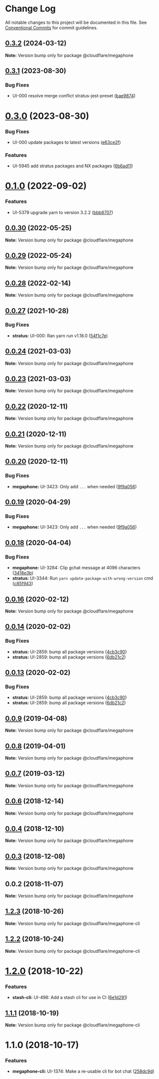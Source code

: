 # Change Log

All notable changes to this project will be documented in this file.
See [Conventional Commits](https://conventionalcommits.org) for commit guidelines.

## [0.3.2](https://stash.cfops.it:7999/fe/stratus/compare/@cloudflare/megaphone@0.3.1...@cloudflare/megaphone@0.3.2) (2024-03-12)

**Note:** Version bump only for package @cloudflare/megaphone





## [0.3.1](http://stash.cfops.it:7999/fe/stratus/compare/@cloudflare/megaphone@0.3.0...@cloudflare/megaphone@0.3.1) (2023-08-30)


### Bug Fixes

* UI-000 resolve merge conflict stratus-jest-preset ([bae9874](http://stash.cfops.it:7999/fe/stratus/commits/bae9874))





# [0.3.0](http://stash.cfops.it:7999/fe/stratus/compare/@cloudflare/megaphone@0.1.0...@cloudflare/megaphone@0.3.0) (2023-08-30)


### Bug Fixes

* UI-000 update packages to latest versions ([e63ce2f](http://stash.cfops.it:7999/fe/stratus/commits/e63ce2f))


### Features

* UI-5945 add stratus packages and NX packages ([6b6ad11](http://stash.cfops.it:7999/fe/stratus/commits/6b6ad11))





# [0.1.0](http://stash.cfops.it:7999/fe/stratus/compare/@cloudflare/megaphone@0.0.30...@cloudflare/megaphone@0.1.0) (2022-09-02)


### Features

* UI-5379 upgrade yarn to version 3.2.2 ([bbb8707](http://stash.cfops.it:7999/fe/stratus/commits/bbb8707))





## [0.0.30](http://stash.cfops.it:7999/fe/stratus/compare/@cloudflare/megaphone@0.0.29...@cloudflare/megaphone@0.0.30) (2022-05-25)

**Note:** Version bump only for package @cloudflare/megaphone





## [0.0.29](http://stash.cfops.it:7999/fe/stratus/compare/@cloudflare/megaphone@0.0.28...@cloudflare/megaphone@0.0.29) (2022-05-24)

**Note:** Version bump only for package @cloudflare/megaphone





## [0.0.28](http://stash.cfops.it:7999/fe/stratus/compare/@cloudflare/megaphone@0.0.27...@cloudflare/megaphone@0.0.28) (2022-02-14)

**Note:** Version bump only for package @cloudflare/megaphone





## [0.0.27](http://stash.cfops.it:7999/fe/stratus/compare/@cloudflare/megaphone@0.0.24...@cloudflare/megaphone@0.0.27) (2021-10-28)


### Bug Fixes

* **stratus:** UI-000: Ran yarn run v1.18.0 ([54f1c7e](http://stash.cfops.it:7999/fe/stratus/commits/54f1c7e))





## [0.0.24](http://stash.cfops.it:7999/fe/stratus/compare/@cloudflare/megaphone@0.0.23...@cloudflare/megaphone@0.0.24) (2021-03-03)

**Note:** Version bump only for package @cloudflare/megaphone





## [0.0.23](http://stash.cfops.it:7999/fe/stratus/compare/@cloudflare/megaphone@0.0.22...@cloudflare/megaphone@0.0.23) (2021-03-03)

**Note:** Version bump only for package @cloudflare/megaphone





## [0.0.22](http://stash.cfops.it:7999/fe/stratus/compare/@cloudflare/megaphone@0.0.21...@cloudflare/megaphone@0.0.22) (2020-12-11)

**Note:** Version bump only for package @cloudflare/megaphone





## [0.0.21](http://stash.cfops.it:7999/fe/stratus/compare/@cloudflare/megaphone@0.0.20...@cloudflare/megaphone@0.0.21) (2020-12-11)

**Note:** Version bump only for package @cloudflare/megaphone





## [0.0.20](http://stash.cfops.it:7999/fe/stratus/compare/@cloudflare/megaphone@0.0.18...@cloudflare/megaphone@0.0.20) (2020-12-11)


### Bug Fixes

* **megaphone:** UI-3423: Only add `...` when needed ([9f9a056](http://stash.cfops.it:7999/fe/stratus/commits/9f9a056))





## [0.0.19](http://stash.cfops.it:7999/fe/stratus/compare/@cloudflare/megaphone@0.0.18...@cloudflare/megaphone@0.0.19) (2020-04-29)


### Bug Fixes

* **megaphone:** UI-3423: Only add `...` when needed ([9f9a056](http://stash.cfops.it:7999/fe/stratus/commits/9f9a056))





## [0.0.18](http://stash.cfops.it:7999/fe/stratus/compare/@cloudflare/megaphone@0.0.16...@cloudflare/megaphone@0.0.18) (2020-04-04)


### Bug Fixes

* **megaphone:** UI-3284: Clip gchat message at 4096 characters ([3418e3b](http://stash.cfops.it:7999/fe/stratus/commits/3418e3b))
* **stratus:** UI-3344: Run `yarn update-package-with-wrong-version` cmd ([c85f943](http://stash.cfops.it:7999/fe/stratus/commits/c85f943))





## [0.0.16](http://stash.cfops.it:7999/fe/stratus/compare/@cloudflare/megaphone@0.0.14...@cloudflare/megaphone@0.0.16) (2020-02-12)

**Note:** Version bump only for package @cloudflare/megaphone





## [0.0.14](http://stash.cfops.it:7999/fe/stratus/compare/@cloudflare/megaphone@0.0.9...@cloudflare/megaphone@0.0.14) (2020-02-02)


### Bug Fixes

* **stratus:** UI-2859: bump all package versions ([4cb3c90](http://stash.cfops.it:7999/fe/stratus/commits/4cb3c90))
* **stratus:** UI-2859: bump all package versions ([6db21c2](http://stash.cfops.it:7999/fe/stratus/commits/6db21c2))





## [0.0.13](http://stash.cfops.it:7999/fe/stratus/compare/@cloudflare/megaphone@0.0.9...@cloudflare/megaphone@0.0.13) (2020-02-02)


### Bug Fixes

* **stratus:** UI-2859: bump all package versions ([4cb3c90](http://stash.cfops.it:7999/fe/stratus/commits/4cb3c90))
* **stratus:** UI-2859: bump all package versions ([6db21c2](http://stash.cfops.it:7999/fe/stratus/commits/6db21c2))





## [0.0.9](http://stash.cfops.it:7999/fe/stratus/compare/@cloudflare/megaphone@0.0.8...@cloudflare/megaphone@0.0.9) (2019-04-08)

**Note:** Version bump only for package @cloudflare/megaphone





## [0.0.8](http://stash.cfops.it:7999/fe/stratus/compare/@cloudflare/megaphone@0.0.7...@cloudflare/megaphone@0.0.8) (2019-04-01)

**Note:** Version bump only for package @cloudflare/megaphone





## [0.0.7](http://stash.cfops.it:7999/fe/stratus/compare/@cloudflare/megaphone@0.0.6...@cloudflare/megaphone@0.0.7) (2019-03-12)

**Note:** Version bump only for package @cloudflare/megaphone





<a name="0.0.6"></a>
## [0.0.6](http://stash.cfops.it:7999/fe/stratus/compare/@cloudflare/megaphone@0.0.4...@cloudflare/megaphone@0.0.6) (2018-12-14)




**Note:** Version bump only for package @cloudflare/megaphone

<a name="0.0.4"></a>
## [0.0.4](http://stash.cfops.it:7999/fe/stratus/compare/@cloudflare/megaphone@0.0.3...@cloudflare/megaphone@0.0.4) (2018-12-10)




**Note:** Version bump only for package @cloudflare/megaphone

<a name="0.0.3"></a>
## [0.0.3](http://stash.cfops.it:7999/fe/stratus/compare/@cloudflare/megaphone@0.0.2...@cloudflare/megaphone@0.0.3) (2018-12-08)




**Note:** Version bump only for package @cloudflare/megaphone

<a name="0.0.2"></a>
## 0.0.2 (2018-11-07)




**Note:** Version bump only for package @cloudflare/megaphone

<a name="1.2.3"></a>
## [1.2.3](http://stash.cfops.it:7999/fe/stratus/compare/@cloudflare/megaphone-cli@1.2.2...@cloudflare/megaphone-cli@1.2.3) (2018-10-26)




**Note:** Version bump only for package @cloudflare/megaphone-cli

<a name="1.2.2"></a>
## [1.2.2](http://stash.cfops.it:7999/fe/stratus/compare/@cloudflare/megaphone-cli@1.2.0...@cloudflare/megaphone-cli@1.2.2) (2018-10-24)




**Note:** Version bump only for package @cloudflare/megaphone-cli

<a name="1.2.0"></a>
# [1.2.0](http://stash.cfops.it:7999/fe/stratus/compare/@cloudflare/megaphone-cli@1.1.1...@cloudflare/megaphone-cli@1.2.0) (2018-10-22)


### Features

* **stash-cli:** UI-498: Add a stash cli for use in CI ([6e1d291](http://stash.cfops.it:7999/fe/stratus/commits/6e1d291))




<a name="1.1.1"></a>
## [1.1.1](http://stash.cfops.it:7999/fe/stratus/compare/@cloudflare/megaphone-cli@1.1.0...@cloudflare/megaphone-cli@1.1.1) (2018-10-19)




**Note:** Version bump only for package @cloudflare/megaphone-cli

<a name="1.1.0"></a>
# 1.1.0 (2018-10-17)


### Features

* **megaphone-cli:** UI-1374: Make a re-usable cli for bot chat ([258dc9d](http://stash.cfops.it:7999/fe/stratus/commits/258dc9d))
